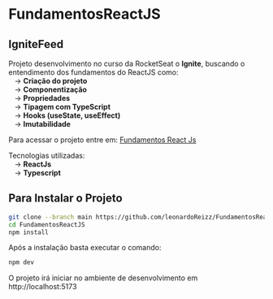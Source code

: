 # FundamentosReactJS

## IgniteFeed

Projeto desenvolvimento no curso da RocketSeat o <strong> Ignite</strong>, buscando o entendimento dos fundamentos do ReactJS como: <br/> 
&#160;&#160;&#160;-> <strong> Criação do projeto </strong> <br/>
&#160;&#160;&#160;-> <strong> Componentização </strong> <br/>
&#160;&#160;&#160;-> <strong> Propriedades </strong> <br/>
&#160;&#160;&#160;-> <strong> Tipagem com TypeScript  </strong> <br/>
&#160;&#160;&#160;-> <strong> Hooks (useState, useEffect) </strong> <br />
&#160;&#160;&#160;-> <strong> Imutabilidade </strong> <br />

Para acessar o projeto entre em: <a target="_blank" href="https://fundamentos-react-js.vercel.app/" >Fundamentos React Js</a>


Tecnologias utilizadas: <br />
&#160;&#160;&#160;-> <strong> ReactJs </strong> <br />
&#160;&#160;&#160;-> <strong> Typescript </strong> <br />


## Para Instalar o Projeto

```bash
git clone --branch main https://github.com/leonardoReizz/FundamentosReactJS.git
cd FundamentosReactJS
npm install
```
Após a instalação basta executar o comando:

```bash
npm dev
```

O projeto irá iniciar no ambiente de desenvolvimento em http://localhost:5173

